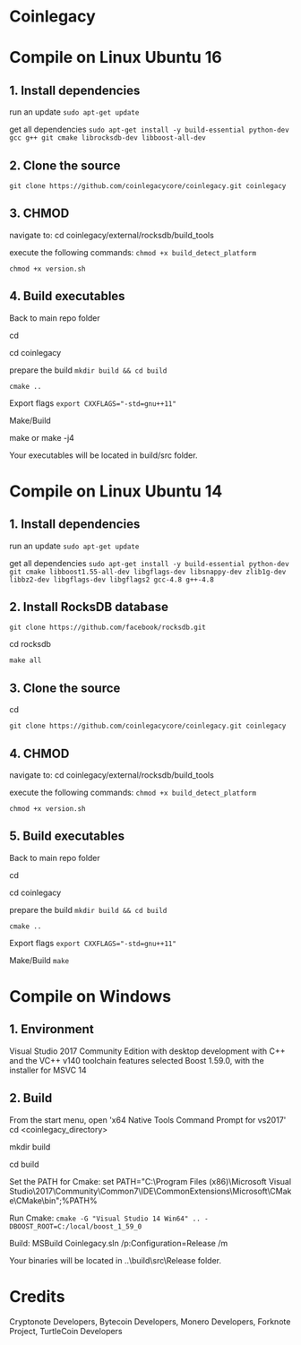 # Coinlegacy


# Compile on Linux Ubuntu 16
## 1. Install dependencies

run an update
`sudo apt-get update`

get all dependencies
`sudo apt-get install -y build-essential python-dev gcc g++ git cmake librocksdb-dev libboost-all-dev`

## 2. Clone the source

`git clone https://github.com/coinlegacycore/coinlegacy.git coinlegacy`

## 3. CHMOD

navigate to:
cd coinlegacy/external/rocksdb/build_tools

execute the following commands:
`chmod +x build_detect_platform`

`chmod +x version.sh`

## 4. Build executables

Back to main repo folder

cd

cd coinlegacy

prepare the build
`mkdir build && cd build`

`cmake ..`

Export flags
`export CXXFLAGS="-std=gnu++11"`

Make/Build

make
or 
make -j4

Your executables will be located in build/src folder.

# Compile on Linux Ubuntu 14

## 1. Install dependencies

run an update
`sudo apt-get update`

get all dependencies
`sudo apt-get install -y build-essential python-dev git cmake libboost1.55-all-dev libgflags-dev libsnappy-dev zlib1g-dev libbz2-dev libgflags-dev libgflags2 gcc-4.8 g++-4.8`

## 2. Install RocksDB database

`git clone https://github.com/facebook/rocksdb.git`

cd rocksdb

`make all`

## 3. Clone the source

cd

`git clone https://github.com/coinlegacycore/coinlegacy.git coinlegacy`

## 4. CHMOD

navigate to:
cd coinlegacy/external/rocksdb/build_tools

execute the following commands:
`chmod +x build_detect_platform`

`chmod +x version.sh`

## 5. Build executables

Back to main repo folder

cd

cd coinlegacy

prepare the build
`mkdir build && cd build`

`cmake ..`

Export flags
`export CXXFLAGS="-std=gnu++11"`

Make/Build
`make`

# Compile on Windows

## 1. Environment

Visual Studio 2017 Community Edition with desktop development with C++ and the VC++ v140 toolchain features selected
Boost 1.59.0, with the installer for MSVC 14

## 2. Build

From the start menu, open 'x64 Native Tools Command Prompt for vs2017'
cd <coinlegacy_directory>

mkdir build

cd build

Set the PATH for Cmake:
set PATH="C:\Program Files (x86)\Microsoft Visual Studio\2017\Community\Common7\IDE\CommonExtensions\Microsoft\CMake\CMake\bin";%PATH%

Run Cmake:
`cmake -G "Visual Studio 14 Win64" .. -DBOOST_ROOT=C:/local/boost_1_59_0`

Build:
MSBuild Coinlegacy.sln /p:Configuration=Release /m

Your binaries will be located in ..\build\src\Release folder.

# Credits
Cryptonote Developers, Bytecoin Developers, Monero Developers, Forknote Project, TurtleCoin Developers
